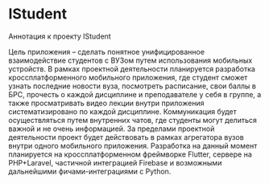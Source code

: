 # IStudent
Аннотация к проекту IStudent 


Цель приложения – сделать понятное унифицированное взаимодействие студентов с ВУЗом путем использования мобильных устройств. В рамках проектной деятельности планируется разработка кроссплатформенного мобильного приложения, где студент сможет узнать последние новости вуза, посмотреть расписание, свои баллы в БРС, прочесть о каждой дисциплине и преподавателе у себя в группе, а также просматривать видео лекции внутри приложения систематизировано по каждой дисциплине.  Коммуникация будет осуществляться путем внутренних чатов, где студенты могут делиться важной и не очень информацией. За пределами проектной деятельности проект будет действовать в рамках агрегатора вузов внутри одного мобильного приложения. Разработка на данный момент планируется на кроссплатформенном фреймворке Flutter, сервере на PHP+Laravel, частичной интеграцией Firebase и возможными дальнейшими фичами-интеграциями с Python. 
